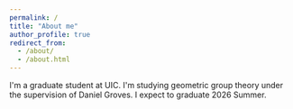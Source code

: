 ```yaml
---
permalink: /
title: "About me"
author_profile: true
redirect_from: 
  - /about/
  - /about.html
---
```


I'm a graduate student at UIC. I'm studying geometric group theory under the supervision of Daniel Groves. I expect to graduate 2026 Summer.
